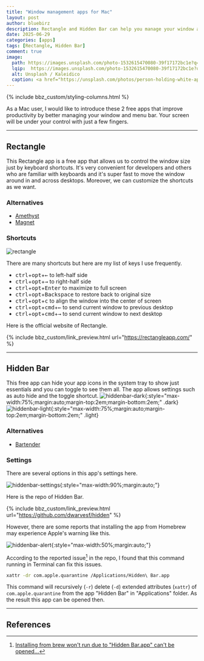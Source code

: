 ```yaml
---
title: "Window management apps for Mac"
layout: post
author: bluebirz
description: Rectangle and Hidden Bar can help you manage your window and menu bar on Mac.
date: 2025-06-29
categories: [apps]
tags: [Rectangle, Hidden Bar]
comment: true
image:
  path: https://images.unsplash.com/photo-1532615470080-39f17172bc1e?q=80&w=2096&auto=format&fit=crop&ixlib=rb-4.1.0&ixid=M3wxMjA3fDB8MHxwaG90by1wYWdlfHx8fGVufDB8fHx8fA%3D%3D
  lqip:  https://images.unsplash.com/photo-1532615470080-39f17172bc1e?q=10&w=2096&auto=format&fit=crop&ixlib=rb-4.1.0&ixid=M3wxMjA3fDB8MHxwaG90by1wYWdlfHx8fGVufDB8fHx8fA%3D%3D
  alt: Unsplash / Kaleidico
  caption: <a href="https://unsplash.com/photos/person-holding-white-apple-magic-mouse-beside-imac-and-keyboard-6YwkNenlDkI">Unsplash / Kaleidico</a>
---
```


{% include bbz_custom/styling-columns.html %}

As a Mac user, I would like to introduce these 2 free apps that improve productivity by better managing your window and menu bar. Your screen will be under your control with just a few fingers.

---

## Rectangle

This Rectangle app is a free app that allows us to control the window size just by keyboard shortcuts. It's very convenient for developers and others who are familiar with keyboards and it's super fast to move the window around in and across desktops. Moreover, we can customize the shortcuts as we want.

### Alternatives

- [Amethyst](https://ianyh.com/amethyst/)
- [Magnet](https://magnet.crowdcafe.com/)

### Shortcuts

<div class="row">
  <div class="col-2">
    <img src="https://bluebirzdotnet.s3.ap-southeast-1.amazonaws.com/rectangle-hidden-bar/rectangle.png" alt="rectangle" style="max-width:75%;margin:auto;" />
  </div>
  <div class="col-2" style="text-align:left;margin-top:1em;">
    <p>There are many shortcuts but here are my list of keys I use frequently.</p>
    <ul>
      <li><kbd>ctrl</kbd>+<kbd>opt</kbd>+<kbd>&larr;</kbd> to left-half side</li>
      <li><kbd>ctrl</kbd>+<kbd>opt</kbd>+<kbd>&rarr;</kbd> to right-half side</li>
      <li><kbd>ctrl</kbd>+<kbd>opt</kbd>+<kbd>Enter</kbd> to maximize to full screen</li>
      <li><kbd>ctrl</kbd>+<kbd>opt</kbd>+<kbd>Backspace</kbd> to restore back to original size</li>
      <li><kbd>ctrl</kbd>+<kbd>opt</kbd>+<kbd>c</kbd> to align the window into the center of screen</li>
      <li><kbd>ctrl</kbd>+<kbd>opt</kbd>+<kbd>cmd</kbd>+<kbd>&larr;</kbd> to send current window to previous desktop</li>
      <li><kbd>ctrl</kbd>+<kbd>opt</kbd>+<kbd>cmd</kbd>+<kbd>&rarr;</kbd> to send current window to next desktop</li>
    </ul>
  </div>
</div>

Here is the official website of Rectangle.

{% include bbz_custom/link_preview.html url="<https://rectangleapp.com/>" %}

---

## Hidden Bar

This free app can hide your app icons in the system tray to show just essentials and you can toggle to see them all. The app allows settings such as auto hide and the toggle shortcut.
![hiddenbar-dark](hiddenbar-dark.drawio.png){:style="max-width:75%;margin:auto;margin-top:2em;margin-bottom:2em;" .dark}
![hiddenbar-light](hiddenbar-light.drawio.png){:style="max-width:75%;margin:auto;margin-top:2em;margin-bottom:2em;" .light}

### Alternatives

- [Bartender](https://www.macbartender.com/)

### Settings

There are several options in this app's settings here.

![hiddenbar-settings](https://bluebirzdotnet.s3.ap-southeast-1.amazonaws.com/rectangle-hidden-bar/hiddenbar-settings.png){:style="max-width:90%;margin:auto;"}

Here is the repo of Hidden Bar.

{% include bbz_custom/link_preview.html url="<https://github.com/dwarvesf/hidden>" %}

However, there are some reports that installing the app from Homebrew may experience Apple's warning like this.

![hiddenbar-alert](https://bluebirzdotnet.s3.ap-southeast-1.amazonaws.com/rectangle-hidden-bar/hiddenbar-alert.png){:style="max-width:50%;margin:auto;"}

According to the reported issue[^1] in the repo, I found that this command running in Terminal can fix this issues.

```sh
xattr -dr com.apple.quarantine /Applications/Hidden\ Bar.app
```

This command will recursively (`-r`) delete (`-d`) extended attributes (`xattr`) of `com.apple.quarantine` from the app "Hidden Bar" in "Applications" folder. As the result this app can be opened then.

---

## References

[^1]: [Installing from brew won't run due to "Hidden Bar.app" can't be opened...](https://github.com/dwarvesf/hidden/issues/290)
